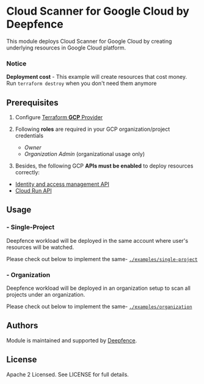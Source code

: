 # Cloud Scanner for Google Cloud by Deepfence

This module deploys Cloud Scanner for Google Cloud by creating underlying resources in Google Cloud platform.

### Notice
**Deployment cost** - This example will create resources that cost money.<br/>Run `terraform destroy` when you don't need them anymore

## Prerequisites

1. Configure [Terraform **GCP** Provider](https://registry.terraform.io/providers/hashicorp/google/latest/docs)
2. Following **roles** are required in your GCP organization/project credentials
   * _Owner_
   * _Organization Admin_ (organizational usage only)

1. Besides, the following GCP **APIs must be enabled** to deploy resources correctly:

* [Identity and access management API](https://console.cloud.google.com/marketplace/product/google/iam.googleapis.com)
* [Cloud Run API](https://console.cloud.google.com/marketplace/product/google/run.googleapis.com)


## Usage

### - Single-Project

Deepfence workload will be deployed in the same account where user's resources will be watched.

Please check out below to implement the same-
[`./examples/single-project`](https://github.com/deepfence/terraform-gcp-cloud-compliance/tree/main/examples/single-project)

### - Organization

Deepfence workload will be deployed in an organization setup to scan all projects under an organization.

Please check out below to implement the same-
[`./examples/organization`](https://github.com/deepfence/terraform-gcp-cloud-compliance/tree/main/examples/organization)

## Authors

Module is maintained and supported by [Deepfence](https://deepfence.io/).

## License

Apache 2 Licensed. See LICENSE for full details.


